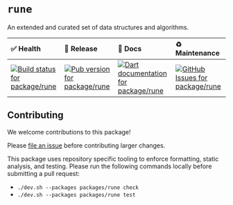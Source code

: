 <!-- #region(HEADER) -->
# `rune`

An extended and curated set of data structures and algorithms.

| ✅ Health | 🚀 Release | 📝 Docs | ♻️ Maintenance |
|:----------|:-----------|:--------|:--------------|
| [![Build status for package/rune](https://github.com/matanlurey/pub.lurey.dev/actions/workflows/package_rune.yaml/badge.svg)](https://github.com/matanlurey/pub.lurey.dev/actions/workflows/package_rune.yaml) | [![Pub version for package/rune](https://img.shields.io/pub/v/rune)](https://pub.dev/packages/rune) | [![Dart documentation for package/rune](https://img.shields.io/badge/dartdoc-reference-blue.svg)](https://pub.dev/documentation/rune) | [![GitHub Issues for package/rune](https://img.shields.io/github/issues/matanlurey/pub.lurey.dev/pkg-rune?label=issues)](https://github.com/matanlurey/pub.lurey.dev/issues?q=is%3Aopen+is%3Aissue+label%3Apkg-rune) |
<!-- #endregion -->

<!-- #region(CONTRIBUTING) -->
## Contributing

We welcome contributions to this package!

Please [file an issue][] before contributing larger changes.

[file an issue]: https://github.com/matanlurey/pub.lurey.dev/issues/new?labels=pkg-rune

This package uses repository specific tooling to enforce formatting, static analysis, and testing. Please run the following commands locally before submitting a pull request:

- `./dev.sh --packages packages/rune check`
- `./dev.sh --packages packages/rune test`

<!-- #endregion -->
